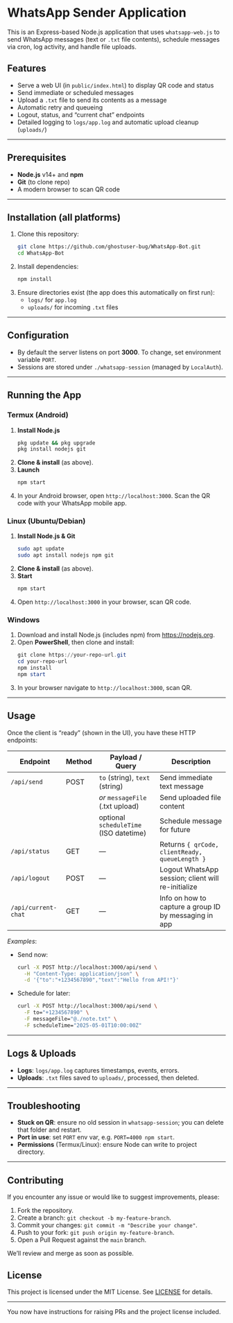 # WhatsApp Sender Application

This is an Express-based Node.js application that uses `whatsapp-web.js` to send WhatsApp messages (text or `.txt` file contents), schedule messages via cron, log activity, and handle file uploads.  

## Features

- Serve a web UI (in `public/index.html`) to display QR code and status  
- Send immediate or scheduled messages  
- Upload a `.txt` file to send its contents as a message  
- Automatic retry and queueing  
- Logout, status, and “current chat” endpoints  
- Detailed logging to `logs/app.log` and automatic upload cleanup (`uploads/`) 

---

## Prerequisites

- **Node.js** v14+ and **npm**  
- **Git** (to clone repo)  
- A modern browser to scan QR code  

---

## Installation (all platforms)

1. Clone this repository:  
   ```bash
   git clone https://github.com/ghostuser-bug/WhatsApp-Bot.git
   cd WhatsApp-Bot
   ```  
2. Install dependencies:  
   ```bash
   npm install
   ```  
3. Ensure directories exist (the app does this automatically on first run):  
   - `logs/` for `app.log`  
   - `uploads/` for incoming `.txt` files   

---

## Configuration

- By default the server listens on port **3000**. To change, set environment variable `PORT`.  
- Sessions are stored under `./whatsapp-session` (managed by `LocalAuth`).  

---

## Running the App

### Termux (Android)

1. **Install Node.js**  
   ```bash
   pkg update && pkg upgrade
   pkg install nodejs git
   ```  
2. **Clone & install** (as above).  
3. **Launch**  
   ```bash
   npm start
   ```  
4. In your Android browser, open `http://localhost:3000`. Scan the QR code with your WhatsApp mobile app.  

### Linux (Ubuntu/Debian)

1. **Install Node.js & Git**  
   ```bash
   sudo apt update
   sudo apt install nodejs npm git
   ```  
2. **Clone & install** (as above).  
3. **Start**  
   ```bash
   npm start
   ```  
4. Open `http://localhost:3000` in your browser, scan QR code.  

### Windows

1. Download and install Node.js (includes npm) from https://nodejs.org.  
2. Open **PowerShell**, then clone and install:  
   ```powershell
   git clone https://your-repo-url.git
   cd your-repo-url
   npm install
   npm start
   ```  
3. In your browser navigate to `http://localhost:3000`, scan QR.  

---

## Usage

Once the client is “ready” (shown in the UI), you have these HTTP endpoints:

| Endpoint             | Method | Payload / Query                             | Description                                              |
|----------------------|--------|----------------------------------------------|----------------------------------------------------------|
| `/api/send`          | POST   | `to` (string), `text` (string)               | Send immediate text message                              |
|                      |        | _or_ `messageFile` (.txt upload)             | Send uploaded file content                               |
|                      |        | optional `scheduleTime` (ISO datetime)       | Schedule message for future                              |
| `/api/status`        | GET    | —                                            | Returns `{ qrCode, clientReady, queueLength }`           |
| `/api/logout`        | POST   | —                                            | Logout WhatsApp session; client will re-initialize       |
| `/api/current-chat`  | GET    | —                                            | Info on how to capture a group ID by messaging in app   |

_Examples_:

- Send now:  
  ```bash
  curl -X POST http://localhost:3000/api/send \
    -H "Content-Type: application/json" \
    -d '{"to":"+1234567890","text":"Hello from API!"}'
  ```
- Schedule for later:  
  ```bash
  curl -X POST http://localhost:3000/api/send \
    -F to="+1234567890" \
    -F messageFile="@./note.txt" \
    -F scheduleTime="2025-05-01T10:00:00Z"
  ```

---

## Logs & Uploads

- **Logs**: `logs/app.log` captures timestamps, events, errors.  
- **Uploads**: `.txt` files saved to `uploads/`, processed, then deleted.   

---

## Troubleshooting

- **Stuck on QR**: ensure no old session in `whatsapp-session`; you can delete that folder and restart.  
- **Port in use**: set `PORT` env var, e.g. `PORT=4000 npm start`.  
- **Permissions** (Termux/Linux): ensure Node can write to project directory.

---

## Contributing

If you encounter any issue or would like to suggest improvements, please:

1. Fork the repository.  
2. Create a branch: `git checkout -b my-feature-branch`.  
3. Commit your changes: `git commit -m "Describe your change"`.  
4. Push to your fork: `git push origin my-feature-branch`.  
5. Open a Pull Request against the `main` branch.  

We’ll review and merge as soon as possible.  

## License

This project is licensed under the MIT License. See [LICENSE](LICENSE) for details.  

---

You now have instructions for raising PRs and the project license included.
